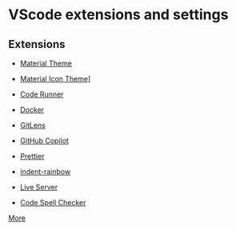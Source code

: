 # VScode extensions and settings

## Extensions
- <a href="https://marketplace.visualstudio.com/items?itemName=Equinusocio.vsc-material-theme" target="_blank">Material Theme</a>

- <a href="https://marketplace.visualstudio.com/items?itemName=PKief.material-icon-theme" target="_blank">Material Icon Theme]</a>

- <a href="https://marketplace.visualstudio.com/items?itemName=PKief.material-icon-theme" target="_blank">Code Runner</a>

- <a href="https://marketplace.visualstudio.com/items?itemName=ms-azuretools.vscode-docker" target="_blank">Docker</a>

- <a href="https://marketplace.visualstudio.com/items?itemName=eamodio.gitlens" target="_blank">GitLens</a>

- <a href="https://marketplace.visualstudio.com/search?term=github%20copilot&target=VSCode&category=All%20categories&sortBy=Relevance" target="_blank">GitHub Copilot</a>

- <a href="https://marketplace.visualstudio.com/items?itemName=esbenp.prettier-vscode" target="_blank">Prettier</a>

- <a href="https://marketplace.visualstudio.com/items?itemName=oderwat.indent-rainbow" target="_blank">indent-rainbow</a>

- <a href="https://marketplace.visualstudio.com/items?itemName=ritwickdey.LiveServer" target="_blank">Live Server</a>

- <a href="https://marketplace.visualstudio.com/items?itemName=streetsidesoftware.code-spell-checker" target="_blank">Code Spell Checker</a>


[More](https://marketplace.visualstudio.com/search?target=VSCode&category=All%20categories&sortBy=Installs)
